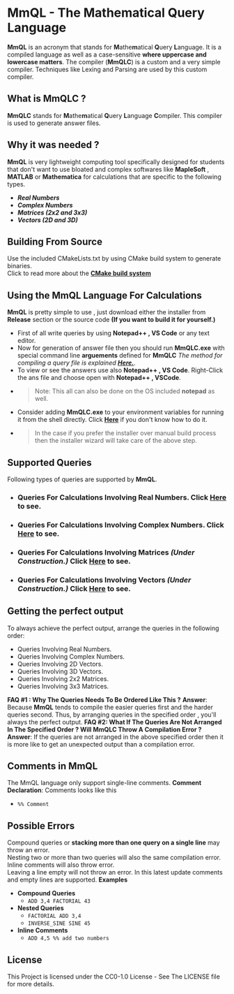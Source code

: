 
# MmQL - The Mathematical Query Language
**MmQL** is an acronym that stands for **M**athe**m**atical **Q**uery **L**anguage. It is a compiled language as well as a case-sensitive **where uppercase and  lowercase matters**. The compiler (**MmQLC**) is a custom and a very simple compiler. Techniques like Lexing and Parsing are used by this custom compiler.

## What is MmQLC ?

**MmQLC** stands for **M**athe**m**atical **Q**uery **L**anguage **C**ompiler. This compiler is used to generate answer files.
## Why it was needed ?
**MmQL** is very lightweight computing tool specifically designed for students that don't want to use bloated and complex softwares like **MapleSoft** , **MATLAB** or **Mathematica** for calculations that are specific to the following types.
- ***Real Numbers***
- ***Complex Numbers***
- ***Matrices (2x2 and 3x3)***
- ***Vectors (2D and 3D)***
## Building From Source
Use the included CMakeLists.txt by using CMake build system to generate binaries.<br/> Click to read more about the [**CMake build system**](https://cmake.org/documentation/)


## Using the MmQL Language For Calculations

**MmQL**  is pretty simple to use , just download either the installer from **Release** section or the source code **(If you want to build it for yourself.)** 

- First of all write queries by using  **Notepad++ , VS Code** or any text editor.
- Now for generation of answer file then you should run **MmQLC.exe** with special command line **arguements** defined for **MmQLC** *The method for compiling a query file is explained [**Here.**](DetailedDocs/MmQLC_Usage.md).*
- To view or see the answers use also **Notepad++ , VS Code**. Right-Click the ans file and choose open with **Notepad++ , VSCode**.
- > Note: This all can also be done on the OS included **notepad** as well.
- Consider adding **MmQLC.exe** to your environment variables for running it from the shell directly. Click [**Here**](https://www.youtube.com/watch?v=z84UIZy_qgE) if you don't know how to do it.
- > In  the case if you prefer the installer over manual build process then the installer wizard will take care of the above step.
## Supported Queries
Following types of queries are supported by **MmQL**.
- ### Queries For Calculations Involving Real Numbers. Click [**Here**](DetailedDocs/realNumbers.md) to see.
- ### Queries For Calculations Involving Complex Numbers. Click [**Here**](DetailedDocs/complexNumbers.md) to see.
- ### Queries For Calculations Involving Matrices *(Under **Construction**.)* Click [**Here**](DetailedDocs/matrices.md) to see.
- ### Queries For Calculations Involving Vectors *(Under **Construction**.)* Click [**Here**](DetailedDocs/vectors.md) to see.
##  Getting the perfect output
To always achieve the perfect output, arrange the queries in the following order:
- Queries Involving Real Numbers.
- Queries Involving Complex Numbers.
 - Queries Involving 2D Vectors.
- Queries Involving 3D Vectors.
- Queries Involving 2x2 Matrices.
- Queries Involving 3x3 Matrices.

**FAQ #1 : Why The Queries Needs To Be Ordered Like This ?**
**Answer**: Because **MmQL** tends to compile the easier queries first and the harder queries second. Thus, by arranging queries in the specified order , you'll always the perfect output.
**FAQ #2: What If The Queries Are Not Arranged In The Specified Order ? Will MmQLC Throw A Compilation Error ?**
**Answer**: If the queries are not arranged in the above specified order then it is more like to get an unexpected output than a compilation error.

## Comments in MmQL
The MmQL language only support single-line comments.
**Comment Declaration**: Comments looks like this
- `%% Comment`
## Possible Errors
Compound queries or **stacking more than one query on a single line** may throw an error.</br>
 Nesting two or more than two queries will also the same compilation error.</br>
 Inline comments will also throw error.</br>
 Leaving a line empty will not throw an error. In this latest update comments and empty lines are supported.
 **Examples**
- **Compound Queries**
  - `ADD 3,4 FACTORIAL 43`
 - **Nested Queries**
   -    `FACTORIAL ADD 3,4`
   -    `INVERSE_SINE SINE 45`
-  **Inline Comments**
   -  `ADD 4,5 %% add two numbers`

## License
This Project is licensed under the CC0-1.0 License - See The LICENSE file for more details.
